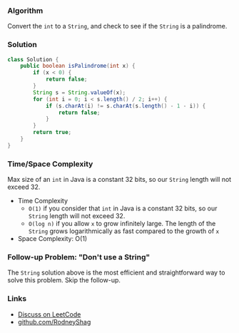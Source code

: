 ### Algorithm

Convert the `int` to a `String`, and check to see if the `String` is a palindrome.

### Solution

```java
class Solution {
    public boolean isPalindrome(int x) {
        if (x < 0) {
            return false;
        }
        String s = String.valueOf(x);
        for (int i = 0; i < s.length() / 2; i++) {
            if (s.charAt(i) != s.charAt(s.length() - 1 - i)) {
                return false;
            }
        }
        return true;
    }
}
```

### Time/Space Complexity

Max size of an `int` in Java is a constant 32 bits, so our `String` length will not exceed 32.

-  Time Complexity
    - `O(1)` if you consider that `int` in Java is a constant 32 bits, so our `String` length will not exceed 32.
    - `O(log n)` if you allow `x` to grow infinitely large. The length of the `String` grows logarithmically as fast compared to the growth of `x`
- Space Complexity: O(1)

### Follow-up Problem: "Don't use a String"

The `String` solution above is the most efficient and straightforward way to solve this problem. Skip the follow-up.

### Links

- [Discuss on LeetCode](https://leetcode.com/problems/palindrome-number/discuss/458320)
- [github.com/RodneyShag](https://github.com/RodneyShag)
